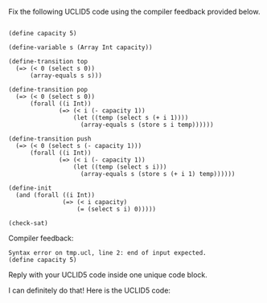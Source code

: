 
Fix the following UCLID5 code using the compiler feedback provided below.

```

(define capacity 5)

(define-variable s (Array Int capacity))

(define-transition top
  (=> (< 0 (select s 0))
      (array-equals s s)))

(define-transition pop
  (=> (< 0 (select s 0))
      (forall ((i Int))
              (=> (< i (- capacity 1))
                  (let ((temp (select s (+ i 1))))
                    (array-equals s (store s i temp))))))

(define-transition push
  (=> (< 0 (select s (- capacity 1)))
      (forall ((i Int))
              (=> (< i (- capacity 1))
                  (let ((temp (select s i)))
                    (array-equals s (store s (+ i 1) temp))))))

(define-init
  (and (forall ((i Int))
               (=> (< i capacity)
                   (= (select s i) 0)))))

(check-sat)
```

Compiler feedback:

```
Syntax error on tmp.ucl, line 2: end of input expected.
(define capacity 5)

```
Reply with your UCLID5 code inside one unique code block.

I can definitely do that! Here is the UCLID5 code:
```
